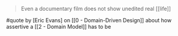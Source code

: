 > Even a documentary film does not show unedited real [[life]]

#quote by [Eric Evans]  on [[0 - Domain-Driven Design]]  about how assertive a [[2 - Domain Model]] has to be 